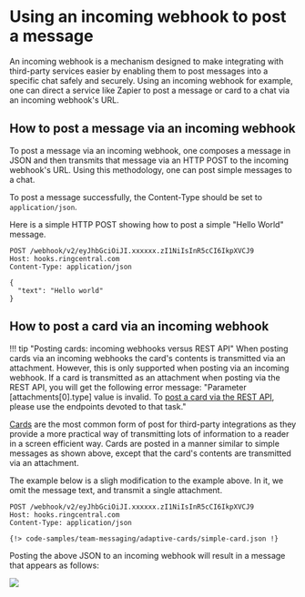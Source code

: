 # Using an incoming webhook to post a message

An incoming webhook is a mechanism designed to make integrating with third-party services easier by enabling them to post messages into a specific chat safely and securely. Using an incoming webhook for example, one can direct a service like Zapier to post a message or card to a chat via an incoming webhook's URL. 

## How to post a message via an incoming webhook

To post a message via an incoming webhook, one composes a message in JSON and then transmits that message via an HTTP POST to the incoming webhook's URL. Using this methodology, one can post simple messages to a chat.

To post a message successfully, the Content-Type should be set to `application/json`.

Here is a simple HTTP POST showing how to post a simple "Hello World" message. 

```http
POST /webhook/v2/eyJhbGciOiJI.xxxxxx.zI1NiIsInR5cCI6IkpXVCJ9
Host: hooks.ringcentral.com
Content-Type: application/json

{
  "text": "Hello world"
}
```

## How to post a card via an incoming webhook

!!! tip "Posting cards: incoming webhooks versus REST API"
    When posting cards via an incoming webhooks the card's contents is transmitted via an attachment. However, this is only supported when posting via an incoming webhook. 
	If a card is transmitted as an attachment when posting via the REST API, you will get the following error message: "Parameter [attachments[0].type] value is invalid.
	To [post a card via the REST API](../../posting/cards/), please use the endpoints devoted to that task."

[Cards](../attachments/) are the most common form of post for third-party integrations as they provide a more practical way of transmitting lots of information to a reader in a screen efficient way. Cards are posted in a manner similar to simple messages as shown above, except that the card's contents are transmitted via an attachment. 

The example below is a sligh modification to the example above. In it, we omit the message text, and transmit a single attachment. 

```http
POST /webhook/v2/eyJhbGciOiJI.xxxxxx.zI1NiIsInR5cCI6IkpXVCJ9
Host: hooks.ringcentral.com
Content-Type: application/json

{!> code-samples/team-messaging/adaptive-cards/simple-card.json !}
```

Posting the above JSON to an incoming webhook will result in a message that appears as follows:

<img src="../../incoming-webhooks/sample-adaptive-card.png" class="img-fluid" style="max-width: 600px">


